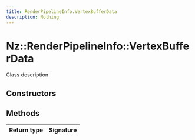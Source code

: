 ```yaml
---
title: RenderPipelineInfo.VertexBufferData
description: Nothing
---
```


# Nz::RenderPipelineInfo::VertexBufferData

Class description

## Constructors


## Methods

| Return type | Signature |
| ----------- | --------- |
